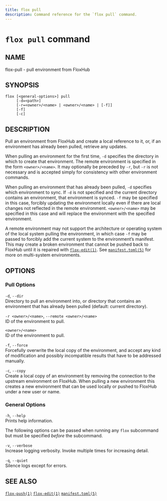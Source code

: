 ```yaml
---
title: flox pull
description: Command reference for the `flox pull` command.
---
```


# `flox pull` command

## NAME

flox-pull - pull environment from FloxHub

## SYNOPSIS

    flox [<general-options>] pull
         [-d=<path>]
         [-r=<owner>/<name> | <owner>/<name> | [-f]]
         [-f]
         [-c]

## DESCRIPTION

Pull an environment from FloxHub and create a local reference to it, or,
if an environment has already been pulled, retrieve any updates.

When pulling an environment for the first time, `-d` specifies the
directory in which to create that environment. The remote environment is
specified in the form `<owner>/<name>`. It may optionally be preceded by
`-r`, but `-r` is not necessary and is accepted simply for consistency
with other environment commands.

When pulling an environment that has already been pulled, `-d` specifies
which environment to sync. If `-d` is not specified and the current
directory contains an environment, that environment is synced. `-f` may
be specified in this case, forcibly updating the environment locally
even if there are local changes not reflected in the remote environment.
`<owner>/<name>` may be specified in this case and will replace the
environment with the specified environment.

A remote environment may not support the architecture or operating
system of the local system pulling the environment, in which case `-f`
may be passed to forcibly add the current system to the environment’s
manifest. This may create a broken environment that cannot be pushed
back to FloxHub until it is repaired with
[`flox-edit(1)`](./flox-edit.md). See
[`manifest.toml(5)`](./manifest.toml.md) for more on multi-system
environments.

## OPTIONS

### Pull Options

`-d`, `--dir`  
Directory to pull an environment into, or directory that contains an
environment that has already been pulled (default: current directory).

`-r <owner>/<name>`, `--remote <owner>/<name>`  
ID of the environment to pull.

`<owner>/<name>`  
ID of the environment to pull.

`-f`, `--force`  
Forcefully overwrite the local copy of the environment, and accept any
kind of modification and possibly incompatible results that have to be
addressed manually.

`-c`, `--copy`  
Create a local copy of an environment by removing the connection to the
upstream environment on FloxHub. When pulling a new environment this
creates a new environment that can be used locally or pushed to FloxHub
under a new user or name.

### General Options

`-h`, `--help`  
Prints help information.

The following options can be passed when running any `flox` subcommand
but must be specified *before* the subcommand.

`-v`, `--verbose`  
Increase logging verbosity. Invoke multiple times for increasing detail.

`-q`, `--quiet`  
Silence logs except for errors.

## SEE ALSO

[`flox-push(1)`](./flox-push.md) [`flox-edit(1)`](./flox-edit.md)
[`manifest.toml(5)`](./manifest.toml.md)
